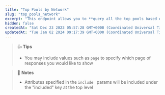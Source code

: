 ```yaml
---
title: "Top Pools by Network"
slug: "top_pools_network"
excerpt: "This endpoint allows you to **query all the top pools based on the provided network**"
hidden: false
createdAt: "Sat Dec 23 2023 05:57:28 GMT+0000 (Coordinated Universal Time)"
updatedAt: "Tue Jan 02 2024 09:17:39 GMT+0000 (Coordinated Universal Time)"
---
```

> 👍 **Tips**
> 
> - You may include values such as `page` to specify which page of responses you would like to show

> 📘 **Notes**
> 
> - Attributes specified in the `include ` params will be included under the "included" key at the top level
